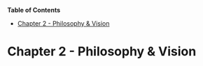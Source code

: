 <!-- START doctoc generated TOC please keep comment here to allow auto update -->
<!-- DON'T EDIT THIS SECTION, INSTEAD RE-RUN doctoc TO UPDATE -->
**Table of Contents**

- [Chapter 2 - Philosophy & Vision](#chapter-2---philosophy--vision)

<!-- END doctoc generated TOC please keep comment here to allow auto update -->

# Chapter 2 - Philosophy & Vision
